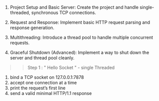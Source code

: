 
1. Project Setup and Basic Server: Create the project and handle single-threaded, synchronous TCP connections.

2. Request and Response: Implement basic HTTP request parsing and response generation.

3. Multithreading: Introduce a thread pool to handle multiple concurrent requests.

4. Graceful Shutdown (Advanced): Implement a way to shut down the server and thread pool cleanly. 


>> Step 1 : " Hello Socket " - single Threaded
1. bind a TCP socket on 127.0.0.1:7878
2. accept one connection at a time
3. print the request’s first line
4. send a valid minimal HTTP/1.1 response

